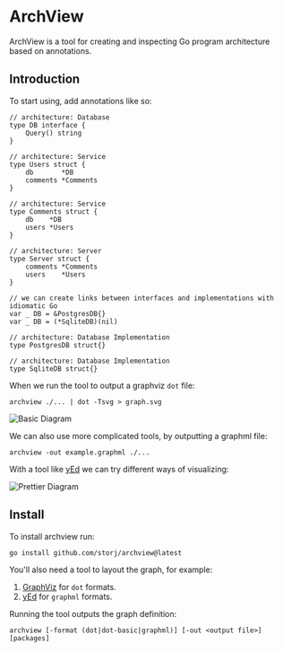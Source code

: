# ArchView

ArchView is a tool for creating and inspecting Go program architecture based on annotations.

## Introduction

To start using, add annotations like so:

```
// architecture: Database
type DB interface {
	Query() string
}

// architecture: Service
type Users struct {
	db       *DB
	comments *Comments
}

// architecture: Service
type Comments struct {
	db    *DB
	users *Users
}

// architecture: Server
type Server struct {
	comments *Comments
	users    *Users
}

// we can create links between interfaces and implementations with idiomatic Go
var _ DB = &PostgresDB{}
var _ DB = (*SqliteDB)(nil)

// architecture: Database Implementation
type PostgresDB struct{}

// architecture: Database Implementation
type SqliteDB struct{}
```

When we run the tool to output a graphviz `dot` file:

```
archview ./... | dot -Tsvg > graph.svg
```

![Basic Diagram](testdata/basic/graph.svg)

We can also use more complicated tools, by outputting a graphml file:

```
archview -out example.graphml ./... 
```

With a tool like [yEd](https://yed.yworks.com) we can try different ways of visualizing:

![Prettier Diagram](testdata/basic/graph-yed.svg)

## Install

To install archview run:

```
go install github.com/storj/archview@latest
```

You'll also need a tool to layout the graph, for example:

1. [GraphViz](https://www.graphviz.org/) for `dot` formats.
2. [yEd](https://yed.yworks.com) for `graphml` formats.

Running the tool outputs the graph definition:

```
archview [-format (dot|dot-basic|graphml)] [-out <output file>] [packages]
```